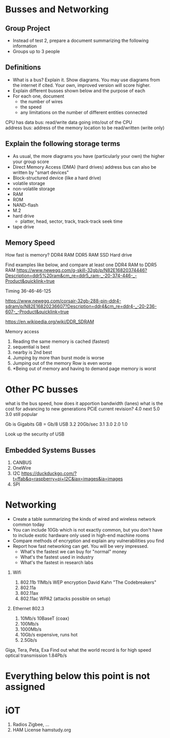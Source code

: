 # Busses and Networking

## Group Project
*  Instead of test 2, prepare a document summarizing the following information
*  Groups up to 3 people


## Definitions
* What is a bus? Explain it. Show diagrams.
You may use diagrams from the internet if cited. Your own, improved version will score higher.
* Explain different busses shown below and the purpose of each
* For each one, document
    - the number of wires
    - the speed
    - any limitations on the number of different entities connected

CPU has
data bus: read/write data going into/out of the CPU    
address bus: address of the memory location to be read/written (write only)

## Explain the following storage terms
* As usual, the more diagrams you have (particularly your own) the higher your group score
* Direct Memory Access (DMA) (hard drives) address bus can also be written by "smart devices"
* Block-structured device (like a hard drive)
* volatile storage
* non-volatile storage
* RAM
* ROM
* NAND-flash
* M.2
* hard drive
  * platter, head, sector, track, track-track seek time
* tape drive

## Memory Speed
How fast is memory?
DDR4 RAM
DDR5 RAM
SSD
Hard drive

Find examples like below, and compare at least one DDR4 RAM to DDR5 RAM
https://www.newegg.com/g-skill-32gb/p/N82E16820374446?Description=ddr5%20ram&cm_re=ddr5_ram-_-20-374-446-_-Product&quicklink=true

Timing 36-46-46-125 

https://www.newegg.com/corsair-32gb-288-pin-ddr4-sdram/p/N82E16820236607?Description=ddr4&cm_re=ddr4-_-20-236-607-_-Product&quicklink=true

https://en.wikipedia.org/wiki/DDR_SDRAM


Memory access
1. Reading the same memory is cached (fastest)
2. sequential is best
3. nearby is 2nd best
4. Jumping by more than burst mode is worse
5. Jumping out of the memory Row is even worse
6. *Being out of memory and having to demand page memory is worst


# Other PC busses
what is the bus speed, how does it apportion bandwidth (lanes)
what is the cost for advancing to new generations
PCiE    current revision? 4.0
        next            5.0
        3.0 still popular

Gb is Gigabits
GB = Gb/8
USB
    3.2 20Gb/sec
    3.1
    3.0
    2.0
    1.0

Look up the security of USB

## Embedded Systems Busses

1. CANBUS
1. OneWire
1. I2C https://duckduckgo.com/?t=ffab&q=raspberry+pi+I2C&iax=images&ia=images
1. SPI


# Networking
* Create a table summarizing the kinds of wired and wireless network common today
* You can include 10Gb which is not exactly common, but you don't have to include exotic hardware only used in high-end machine rooms
* Compare methods of encryption and explain any vulnerabilities you find
* Report how fast networking can get. You will be very impressed.
  * What's the fastest we can buy for "normal" money
  * What's the fastest used in industry
  * What's the fastest in research labs


1. Wifi
   1. 802.11b   11Mb/s    WEP encryption  David Kahn "The Codebreakers"
   2. 802.11a
   3. 802.11ax
   4. 802.11ac     WPA2  (attacks possible on setup)

2. Ethernet 802.3
   1. 10Mb/s   10BaseT (coax)
   2. 100Mb/s
   3. 1000Mb/s
   4. 10Gb/s  expensive, runs hot
   5. 2.5Gb/s


Giga, Tera, Peta, Exa
Find out what the world record is for high speed optical transmission 1.84Pb/s

# Everything below this point is not assigned
# iOT
1. Radios  Zigbee, ...
1. HAM License hamstudy.org
